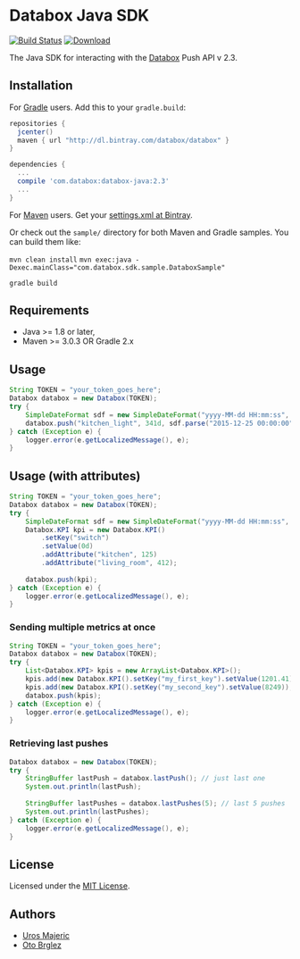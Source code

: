 # Databox Java SDK

[![Build Status][ci-master-image]][ci-master]
[![Download][download-image]][download]

The Java SDK for interacting with the [Databox](https://databox.com) Push API v 2.3.

## Installation

For [Gradle](http://gradle.org/) users. Add this to your `gradle.build`:

```gradle
repositories {
  jcenter()
  maven { url "http://dl.bintray.com/databox/databox" }
}

dependencies {
  ...
  compile 'com.databox:databox-java:2.3'
  ...
}
```

For [Maven](http://maven.org/) users. Get your [settings.xml at Bintray](https://bintray.com/databox/databox/databox-sdk/view).

Or check out the `sample/` directory for both Maven and Gradle samples. You can build them like:

`mvn clean install`
`mvn exec:java -Dexec.mainClass="com.databox.sdk.sample.DataboxSample"`

`gradle build`

## Requirements

* Java >= 1.8 or later,
* Maven >= 3.0.3 OR Gradle 2.x

## Usage

```java
String TOKEN = "your_token_goes_here";
Databox databox = new Databox(TOKEN);
try {
	SimpleDateFormat sdf = new SimpleDateFormat("yyyy-MM-dd HH:mm:ss", Locale.getDefault());
	databox.push("kitchen_light", 341d, sdf.parse("2015-12-25 00:00:00"));
} catch (Exception e) {
	logger.error(e.getLocalizedMessage(), e);
}
```

## Usage (with attributes)

```java
String TOKEN = "your_token_goes_here";
Databox databox = new Databox(TOKEN);
try {
	SimpleDateFormat sdf = new SimpleDateFormat("yyyy-MM-dd HH:mm:ss", Locale.getDefault());
	Databox.KPI kpi = new Databox.KPI()
		.setKey("switch")
		.setValue(0d)
		.addAttribute("kitchen", 125)
		.addAttribute("living_room", 412);
		
	databox.push(kpi);
} catch (Exception e) {
	logger.error(e.getLocalizedMessage(), e);
}
```

### Sending multiple metrics at once

```java
String TOKEN = "your_token_goes_here";
Databox databox = new Databox(TOKEN);
try {
	List<Databox.KPI> kpis = new ArrayList<Databox.KPI>();
	kpis.add(new Databox.KPI().setKey("my_first_key").setValue(1201.41));
	kpis.add(new Databox.KPI().setKey("my_second_key").setValue(8249));
	databox.push(kpis);
} catch (Exception e) {
	logger.error(e.getLocalizedMessage(), e);
}
```

### Retrieving last pushes

```java
Databox databox = new Databox(TOKEN);
try {
    StringBuffer lastPush = databox.lastPush(); // just last one
    System.out.println(lastPush);
    
    StringBuffer lastPushes = databox.lastPushes(5); // last 5 pushes
    System.out.println(lastPushes);    
} catch (Exception e) {
	logger.error(e.getLocalizedMessage(), e);
}
```

## License

Licensed under the [MIT License](LICENSE).

## Authors

- [Uros Majeric](http://github.com/umajeric)
- [Oto Brglez](http://github.com/otobrglez)

[ci-master]: https://travis-ci.org/databox/databox-java
[ci-master-image]: https://travis-ci.org/databox/databox-java.svg?branch=master
[download]: https://bintray.com/databox/databox/databox-sdk/_latestVersion
[download-image]: https://api.bintray.com/packages/databox/databox/databox-sdk/images/download.svg
